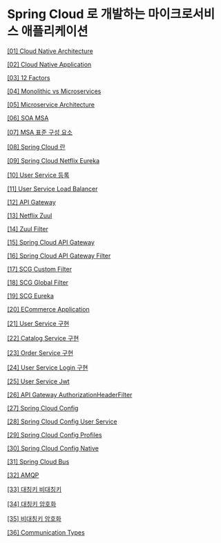 # Spring Cloud 로 개발하는 마이크로서비스 애플리케이션

[[01] Cloud Native Architecture](./[01]_클라우드_네이티브_아키텍쳐/index.md)

[[02] Cloud Native Application](./[02]_클라우드_네이티브_애플리케이션/index.md)

[[03] 12 Factors](./[03]_12_Factors/index.md)

[[04] Monolithic vs Microservices](./[04]_모놀리틱_마이크로서비스/index.md)

[[05] Microservice Architecture](./[05]_마이크로서비스_아키텍쳐/index.md)

[[06] SOA MSA](./[06]_SOA_MSA/index.md)

[[07] MSA 표준 구성 요소](./[07]_MSA_표준_구성요소/index.md)

[[08] Spring Cloud 란](./[08]_SpringCloud란/index.md)

[[09] Spring Cloud Netflix Eureka](./[09]_Spring_Cloud_Netflix_Eureka/index.md)

[[10] User Service 등록](./[10]_User_Service_등록/index.md)

[[11] User Service Load Balancer](./[11]_User_Service_Load_Balancer/index.md)

[[12] API Gateway](./[12]_API_Gateway/index.md)

[[13] Netflix Zuul](./[13]_Netflix_Zuul/index.md)

[[14] Zuul Filter](./[14]_Zuul_Filter/index.md)

[[15] Spring Cloud API Gateway](./[15]_Spring_Cloud_API_Gateway/index.md)

[[16] Spring Cloud API Gateway Filter](./[16]_Spring_Cloud_API_Gateway_Filter/index.md)

[[17] SCG Custom Filter](./[17]_SCG_Custom_Filter/index.md)

[[18] SCG Global Filter](./[18]_SCG_Global_Filter/index.md)

[[19] SCG Eureka](./[19]_SCG_Eureka/index.md)

[[20] ECommerce Application](./[20]_ECommerce_Application/index.md)

[[21] User Service 구현](./[21]_User_Service/index.md)

[[22] Catalog Service 구현](./[22]_Catalogs_Service/index.md)

[[23] Order Service 구현](./[23]_Order_Service/index.md)

[[24] User Service Login 구현](./[24]_User_Service_Login/index.md)

[[25] User Service Jwt](./[25]_User_Service_Jwt/index.md)

[[26] API Gateway AuthorizationHeaderFilter](./[26]_API_Gateway_AuthorizationHeaderFilter/index.md)

[[27] Spring Cloud Config](./[27]_Spring_Cloud_Config/index.md)

[[28] Spring Cloud Config User Service](./[28]_Spring_Cloud_Config_User_Service/index.md)

[[29] Spring Cloud Config Profiles](./[29]_Spring_Cloud_Config_Profiles/index.md)

[[30] Spring Cloud Config Native](./[30]_Spring_Cloud_Config_Native/index.md)

[[31] Spring Cloud Bus](./[31]_Spring_Cloud_Bus/index.md)

[[32] AMQP](./[32]_AMQP/index.md)

[[33] 대칭키 비대칭키](./[33]_대칭키_비대칭키/index.md)

[[34] 대칭키 암호화](./[34]_대칭키_암호화/index.md)

[[35] 비대칭키 암호화](./[35]_비대칭키_암호화/index.md)

[[36] Communication Types](./[36]_Communication_Types/index.md)

